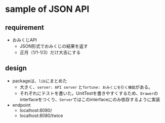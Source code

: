 # sample of JSON API

## requirement

* おみくじAPI
  * JSON形式でおみくじの結果を返す
  * 正月（1/1-1/3）だけ大吉にする

## design

* packageは、`lib`にまとめた
  * 大きく、`server: API server` と`fortune: おみくじを引く機能`がある。
  * それぞれにテストを書いた。UnitTestを書きやすくするため、`Drawer`のinterfaceをつくり、`Server`ではこのinterfaceにのみ依存するように実装
* endpoint
  * localhost:8080/
  * localhost:8080/twice